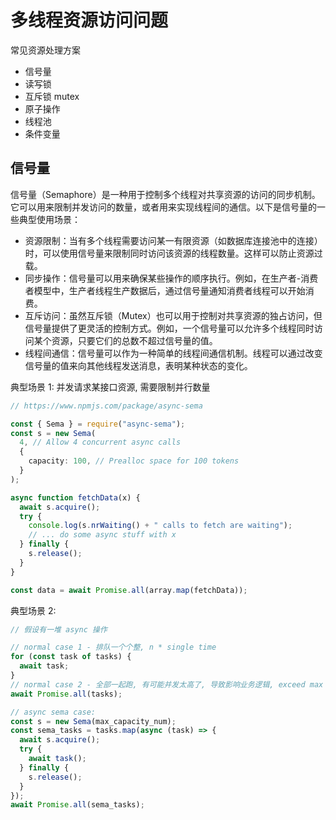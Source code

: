 # 多线程资源访问问题

常见资源处理方案

- 信号量
- 读写锁
- 互斥锁 mutex
- 原子操作
- 线程池
- 条件变量

## 信号量

信号量（Semaphore）是一种用于控制多个线程对共享资源的访问的同步机制。它可以用来限制并发访问的数量，或者用来实现线程间的通信。以下是信号量的一些典型使用场景：

- 资源限制：当有多个线程需要访问某一有限资源（如数据库连接池中的连接）时，可以使用信号量来限制同时访问该资源的线程数量。这样可以防止资源过载。
- 同步操作：信号量可以用来确保某些操作的顺序执行。例如，在生产者-消费者模型中，生产者线程生产数据后，通过信号量通知消费者线程可以开始消费。
- 互斥访问：虽然互斥锁（Mutex）也可以用于控制对共享资源的独占访问，但信号量提供了更灵活的控制方式。例如，一个信号量可以允许多个线程同时访问某个资源，只要它们的总数不超过信号量的值。
- 线程间通信：信号量可以作为一种简单的线程间通信机制。线程可以通过改变信号量的值来向其他线程发送消息，表明某种状态的变化。

典型场景 1: 并发请求某接口资源, 需要限制并行数量

```ts
// https://www.npmjs.com/package/async-sema

const { Sema } = require("async-sema");
const s = new Sema(
  4, // Allow 4 concurrent async calls
  {
    capacity: 100, // Prealloc space for 100 tokens
  }
);

async function fetchData(x) {
  await s.acquire();
  try {
    console.log(s.nrWaiting() + " calls to fetch are waiting");
    // ... do some async stuff with x
  } finally {
    s.release();
  }
}

const data = await Promise.all(array.map(fetchData));
```

典型场景 2:

```ts
// 假设有一堆 async 操作

// normal case 1 - 排队一个个整, n * single time
for (const task of tasks) {
  await task;
}
// normal case 2 - 全部一起跑, 有可能并发太高了, 导致影响业务逻辑, exceed max capacity
await Promise.all(tasks);

// async sema case:
const s = new Sema(max_capacity_num);
const sema_tasks = tasks.map(async (task) => {
  await s.acquire();
  try {
    await task();
  } finally {
    s.release();
  }
});
await Promise.all(sema_tasks);
```

